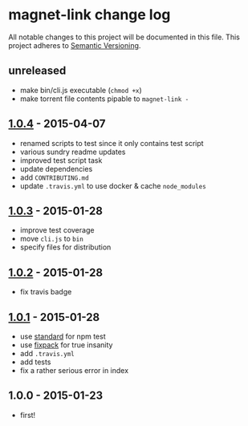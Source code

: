 # magnet-link change log
All notable changes to this project will be documented in this file.
This project adheres to [Semantic Versioning](http://semver.org/).

## unreleased
* make bin/cli.js executable (`chmod +x`)
* make torrent file contents pipable to `magnet-link -`

## [1.0.4] - 2015-04-07
* renamed scripts to test since it only contains test script
* various sundry readme updates
* improved test script task
* update dependencies
* add `CONTRIBUTING.md`
* update `.travis.yml` to use docker & cache `node_modules`

## [1.0.3] - 2015-01-28
* improve test coverage
* move `cli.js` to `bin`
* specify files for distribution

## [1.0.2] - 2015-01-28
* fix travis badge

## [1.0.1] - 2015-01-28
* use [standard](https://github.com/feross/standard) for npm test
* use [fixpack](https://github.com/henrikjoreteg/fixpack) for true insanity
* add `.travis.yml`
* add tests
* fix a rather serious error in index

## 1.0.0 - 2015-01-23
* first!

[1.0.4]: https://github.com/ngoldman/magnet-link/compare/v1.0.3...v1.0.4
[1.0.3]: https://github.com/ngoldman/magnet-link/compare/v1.0.2...v1.0.3
[1.0.2]: https://github.com/ngoldman/magnet-link/compare/v1.0.1...v1.0.2
[1.0.1]: https://github.com/ngoldman/magnet-link/compare/v1.0.0...v1.0.1

